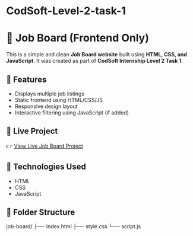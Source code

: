 # CodSoft-Level-2-task-1

# 💼 Job Board (Frontend Only)

This is a simple and clean **Job Board website** built using **HTML, CSS, and JavaScript**. It was created as part of **CodSoft Internship Level 2 Task 1**.

## 🚀 Features

- Displays multiple job listings
- Static frontend using HTML/CSS/JS
- Responsive design layout
- Interactive filtering using JavaScript (if added)

## 🔗 Live Project

👉 [View Live Job Board Project](https://sharnagatshalini.github.io/CodSoft-Level-2-Task-1-JobBoard/)

## 🔧 Technologies Used

- HTML
- CSS
- JavaScript

## 📁 Folder Structure

job-board/
├── index.html
├── style.css
└── script.js
